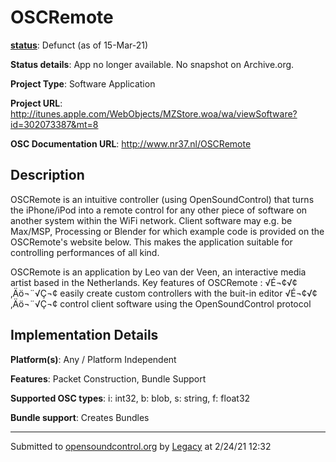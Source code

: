 # OSCRemote

**[status](../implementation-status.html)**: Defunct (as of 15-Mar-21)

**Status details**: 
App no longer available. No snapshot on Archive.org.

**Project Type**: Software Application

**Project URL**: <http://itunes.apple.com/WebObjects/MZStore.woa/wa/viewSoftware?id=302073387&mt=8>

**OSC Documentation URL**: <http://www.nr37.nl/OSCRemote>

## Description

OSCRemote is an intuitive controller (using OpenSoundControl) that turns the iPhone/iPod into a remote control for any other piece of software on another system within the WiFi network. Client software may e.g. be Max/MSP, Processing or Blender for which example code is provided on the OSCRemote's website below. This makes the application suitable for controlling performances of all kind. <p> OSCRemote is an application by Leo van der Veen, an interactive media artist based in the Netherlands. Key features of OSCRemote : √É¬¢√¢‚Äö¬¨√Ç¬¢ easily create custom controllers with the buit-in editor √É¬¢√¢‚Äö¬¨√Ç¬¢ control client software using the OpenSoundControl protocol

## Implementation Details

**Platform(s)**: Any / Platform Independent

**Features**: Packet Construction, Bundle Support

**Supported OSC types**: i: int32, b: blob, s: string, f: float32

**Bundle support**: Creates Bundles

---
Submitted to [opensoundcontrol.org](https://opensoundcontrol.org) by [Legacy](https://web.archive.org) at 2/24/21 12:32
